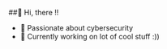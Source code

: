 ##👋 Hi, there !! 

- 👀 Passionate about cybersecurity
- 💞️ Currently working on lot of cool stuff :)) 


